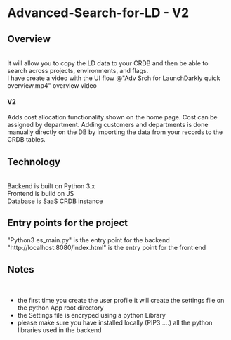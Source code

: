 # Advanced-Search-for-LD - V2

<H2>Overview</H2><br>
It will allow you to copy the LD data to your CRDB and then be able to search across projects, environments, and flags.<br>
I have create a video with the UI flow @"Adv Srch for LaunchDarkly quick overview.mp4" overview video <BR>
<H4>V2</H4>Adds cost allocation functionality shown on the home page. Cost can be assigned by department. Adding customers and departments is done manually directly on the DB by importing the data from your records to the CRDB tables. <BR>


<h2> Technology</h2><br>
Backend is built on Python 3.x<br>
Frontend is build on JS<br>
Database is SaaS CRDB instance<br>

<H2>Entry points for the project</H2>
"Python3 es_main.py" is the entry point for the backend<br>
"http://localhost:8080/index.html" is the entry point for the front end<br>

<H2>Notes</H2><br>
<UL>
  <LI>the first time you create the user profile it will create the settings file on the python App root directory </LI>
  <LI>the Settings file is encryped using a python Library</LI>
  <LI>please make sure you have installed locally (PIP3 ....) all the python libraries used in the backend</LI> 
</UL>

